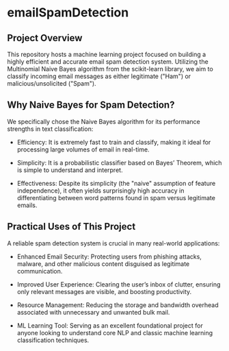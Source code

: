 # emailSpamDetection

## Project Overview


This repository hosts a machine learning project focused on building a highly efficient and accurate email spam detection system. Utilizing the Multinomial Naive Bayes algorithm from the scikit-learn library, we aim to classify incoming email messages as either legitimate ("Ham") or malicious/unsolicited ("Spam").

## Why Naive Bayes for Spam Detection?


We specifically chose the Naive Bayes algorithm for its performance strengths in text classification:

* Efficiency: It is extremely fast to train and classify, making it ideal for processing large volumes of email in real-time.

* Simplicity: It is a probabilistic classifier based on Bayes’ Theorem, which is simple to understand and interpret.

* Effectiveness: Despite its simplicity (the "naive" assumption of feature independence), it often yields surprisingly high accuracy in differentiating between word patterns found in spam versus legitimate emails.

## Practical Uses of This Project


A reliable spam detection system is crucial in many real-world applications:

* Enhanced Email Security: Protecting users from phishing attacks, malware, and other malicious content disguised as legitimate communication.

* Improved User Experience: Clearing the user’s inbox of clutter, ensuring only relevant messages are visible, and boosting productivity.

* Resource Management: Reducing the storage and bandwidth overhead associated with unnecessary and unwanted bulk mail.

* ML Learning Tool: Serving as an excellent foundational project for anyone looking to understand core NLP and classic machine learning classification techniques.
